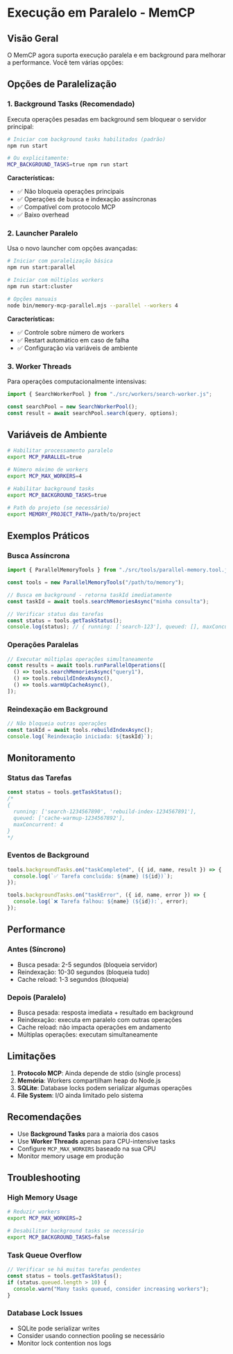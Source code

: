 # Execução em Paralelo - MemCP

## **Visão Geral**

O MemCP agora suporta execução paralela e em background para melhorar a performance. Você tem várias opções:

## **Opções de Paralelização**

### **1. Background Tasks (Recomendado)**

Executa operações pesadas em background sem bloquear o servidor principal:

```bash
# Iniciar com background tasks habilitados (padrão)
npm run start

# Ou explicitamente:
MCP_BACKGROUND_TASKS=true npm run start
```

**Características:**

- ✅ Não bloqueia operações principais
- ✅ Operações de busca e indexação assíncronas
- ✅ Compatível com protocolo MCP
- ✅ Baixo overhead

### **2. Launcher Paralelo**

Usa o novo launcher com opções avançadas:

```bash
# Iniciar com paralelização básica
npm run start:parallel

# Iniciar com múltiplos workers
npm run start:cluster

# Opções manuais
node bin/memory-mcp-parallel.mjs --parallel --workers 4
```

**Características:**

- ✅ Controle sobre número de workers
- ✅ Restart automático em caso de falha
- ✅ Configuração via variáveis de ambiente

### **3. Worker Threads**

Para operações computacionalmente intensivas:

```typescript
import { SearchWorkerPool } from "./src/workers/search-worker.js";

const searchPool = new SearchWorkerPool();
const result = await searchPool.search(query, options);
```

## **Variáveis de Ambiente**

```bash
# Habilitar processamento paralelo
export MCP_PARALLEL=true

# Número máximo de workers
export MCP_MAX_WORKERS=4

# Habilitar background tasks
export MCP_BACKGROUND_TASKS=true

# Path do projeto (se necessário)
export MEMORY_PROJECT_PATH=/path/to/project
```

## **Exemplos Práticos**

### **Busca Assíncrona**

```typescript
import { ParallelMemoryTools } from "./src/tools/parallel-memory.tool.js";

const tools = new ParallelMemoryTools("/path/to/memory");

// Busca em background - retorna taskId imediatamente
const taskId = await tools.searchMemoriesAsync("minha consulta");

// Verificar status das tarefas
const status = tools.getTaskStatus();
console.log(status); // { running: ['search-123'], queued: [], maxConcurrent: 4 }
```

### **Operações Paralelas**

```typescript
// Executar múltiplas operações simultaneamente
const results = await tools.runParallelOperations([
  () => tools.searchMemoriesAsync("query1"),
  () => tools.rebuildIndexAsync(),
  () => tools.warmUpCacheAsync(),
]);
```

### **Reindexação em Background**

```typescript
// Não bloqueia outras operações
const taskId = await tools.rebuildIndexAsync();
console.log(`Reindexação iniciada: ${taskId}`);
```

## **Monitoramento**

### **Status das Tarefas**

```typescript
const status = tools.getTaskStatus();
/*
{
  running: ['search-1234567890', 'rebuild-index-1234567891'],
  queued: ['cache-warmup-1234567892'],
  maxConcurrent: 4
}
*/
```

### **Eventos de Background**

```typescript
tools.backgroundTasks.on("taskCompleted", ({ id, name, result }) => {
  console.log(`✅ Tarefa concluída: ${name} (${id})`);
});

tools.backgroundTasks.on("taskError", ({ id, name, error }) => {
  console.log(`❌ Tarefa falhou: ${name} (${id}):`, error);
});
```

## **Performance**

### **Antes (Síncrono)**

- Busca pesada: 2-5 segundos (bloqueia servidor)
- Reindexação: 10-30 segundos (bloqueia tudo)
- Cache reload: 1-3 segundos (bloqueia)

### **Depois (Paralelo)**

- Busca pesada: resposta imediata + resultado em background
- Reindexação: executa em paralelo com outras operações
- Cache reload: não impacta operações em andamento
- Múltiplas operações: executam simultaneamente

## **Limitações**

1. **Protocolo MCP**: Ainda depende de stdio (single process)
2. **Memória**: Workers compartilham heap do Node.js
3. **SQLite**: Database locks podem serializar algumas operações
4. **File System**: I/O ainda limitado pelo sistema

## **Recomendações**

- Use **Background Tasks** para a maioria dos casos
- Use **Worker Threads** apenas para CPU-intensive tasks
- Configure `MCP_MAX_WORKERS` baseado na sua CPU
- Monitor memory usage em produção

## **Troubleshooting**

### **High Memory Usage**

```bash
# Reduzir workers
export MCP_MAX_WORKERS=2

# Desabilitar background tasks se necessário
export MCP_BACKGROUND_TASKS=false
```

### **Task Queue Overflow**

```typescript
// Verificar se há muitas tarefas pendentes
const status = tools.getTaskStatus();
if (status.queued.length > 10) {
  console.warn("Many tasks queued, consider increasing workers");
}
```

### **Database Lock Issues**

- SQLite pode serializar writes
- Consider usando connection pooling se necessário
- Monitor lock contention nos logs

